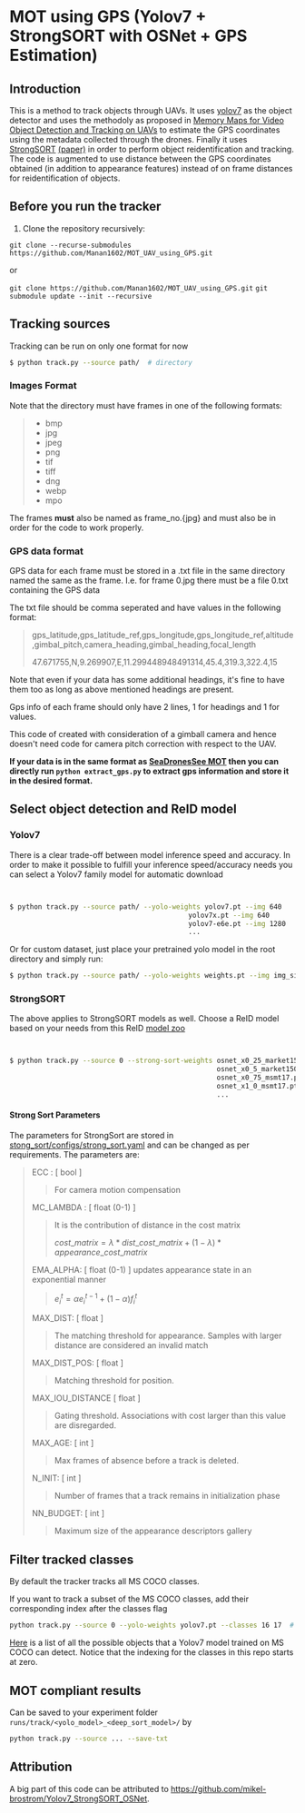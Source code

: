 # MOT using GPS (Yolov7 + StrongSORT with OSNet + GPS Estimation)


## Introduction
This is a method to track objects through UAVs. It uses [yolov7](https://github.com/WongKinYiu/yolov7) as the object detector and uses the methodoly as proposed in [Memory Maps for Video Object Detection and Tracking on UAVs](https://arxiv.org/pdf/2303.03508v1.pdf) to estimate the GPS coordinates using the metadata collected through the drones. Finally it uses [StrongSORT](https://github.com/dyhBUPT/StrongSORT) [(paper)](https://arxiv.org/pdf/2202.13514.pdf) in order to perform object reidentification and tracking. The code is augmented to use distance between the GPS coordinates obtained (in addition to appearance features) instead of on frame distances for reidentification of objects.
## Before you run the tracker

1. Clone the repository recursively:

`git clone --recurse-submodules https://github.com/Manan1602/MOT_UAV_using_GPS.git`

or

`git clone https://github.com/Manan1602/MOT_UAV_using_GPS.git`
`git submodule update --init --recursive`

<!-- `pip install -r requirements.txt` -->


## Tracking sources

Tracking can be run on only one format for now

```bash
$ python track.py --source path/  # directory
```

### Images Format
Note that the directory must have frames in one of the following formats:
>- bmp
>- jpg
>- jpeg
>- png
>- tif
>- tiff
>- dng
>- webp
>- mpo
>
 The frames **must** also be named as frame_no.{jpg} and must also be in order for the code to work properly.
### GPS data format
GPS data for each frame must be stored in a .txt file in the same directory named the same as the frame. I.e. for frame 0.jpg there must be a file 0.txt containing the GPS data

The txt file should be comma seperated and have values in the following format:
>gps_latitude,gps_latitude_ref,gps_longitude,gps_longitude_ref,altitude,gimbal_pitch,camera_heading,gimbal_heading,focal_length
>
>47.671755,N,9.269907,E,11.299448948491314,45.4,319.3,322.4,15

Note that even if your data has some additional headings, it's fine to have them too as long as above mentioned headings are present.

Gps info of each frame should only have 2 lines, 1 for headings and 1 for values.

This code of created with consideration of a gimball camera and hence doesn't need code for camera pitch correction with respect to the UAV.

**If your data is in the same format as [SeaDronesSee MOT](https://seadronessee.cs.uni-tuebingen.de/dataset) then you can directly run `python extract_gps.py` to extract gps information and store it in the desired format.**
## Select object detection and ReID model

### Yolov7

There is a clear trade-off between model inference speed and accuracy. In order to make it possible to fulfill your inference speed/accuracy needs
you can select a Yolov7 family model for automatic download

```bash


$ python track.py --source path/ --yolo-weights yolov7.pt --img 640
                                            yolov7x.pt --img 640
                                            yolov7-e6e.pt --img 1280
                                            ...
```

Or for custom dataset, just place your pretrained yolo model in the root directory and simply run:

```bash
$ python track.py --source path/ --yolo-weights weights.pt --img img_size 
```

### StrongSORT

The above applies to StrongSORT models as well. Choose a ReID model based on your needs from this ReID [model zoo](https://kaiyangzhou.github.io/deep-person-reid/MODEL_ZOO)

```bash


$ python track.py --source 0 --strong-sort-weights osnet_x0_25_market1501.pt
                                                   osnet_x0_5_market1501.pt
                                                   osnet_x0_75_msmt17.pt
                                                   osnet_x1_0_msmt17.pt
                                                   ...
``` 
#### Strong Sort Parameters
The parameters for StrongSort are stored in [stong_sort/configs/strong_sort.yaml](https://github.com/Manan1602/MOT_UAV_using_GPS/blob/main/strong_sort/configs/strong_sort.yaml) and can be changed as per requirements.
The parameters are:
> ECC : [ bool ] 
>> For camera motion compensation
>
> MC_LAMBDA : [ float (0-1) ]
>> It is the contribution of distance in the cost matrix
>>
>> $cost\_matrix = \lambda * dist\_cost\_matrix  + (1-\lambda)*appearance\_cost\_matrix$
>
> EMA_ALPHA: [ float (0-1) ] updates appearance state in an exponential manner
>> $e_i^t = \alpha e_i^{t-1} + (1-\alpha)f_i^t$
>
> MAX_DIST: [ float ] 
>> The matching threshold for appearance. Samples with larger distance are considered an invalid match
>
> MAX_DIST_POS: [ float ] 
>> Matching threshold for position.
>
> MAX_IOU_DISTANCE [ float ]
>> Gating threshold. Associations with cost larger than this value are disregarded.
>
> MAX_AGE: [ int ]
>> Max frames of absence before a track is deleted.
>
> N_INIT: [ int ]
>> Number of frames that a track remains in initialization phase
>
>NN_BUDGET: [ int ]
>> Maximum size of the appearance descriptors gallery

## Filter tracked classes

By default the tracker tracks all MS COCO classes.

If you want to track a subset of the MS COCO classes, add their corresponding index after the classes flag

```bash
python track.py --source 0 --yolo-weights yolov7.pt --classes 16 17  # tracks cats and dogs, only
```

[Here](https://tech.amikelive.com/node-718/what-object-categories-labels-are-in-coco-dataset/) is a list of all the possible objects that a Yolov7 model trained on MS COCO can detect. Notice that the indexing for the classes in this repo starts at zero.


## MOT compliant results

Can be saved to your experiment folder `runs/track/<yolo_model>_<deep_sort_model>/` by 

```bash
python track.py --source ... --save-txt
```


## Attribution

A big part of this code can be attributed to https://github.com/mikel-brostrom/Yolov7_StrongSORT_OSNet.
